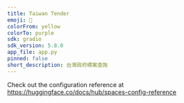 ```yaml
---
title: Taiwan Tender
emoji: 🦀
colorFrom: yellow
colorTo: purple
sdk: gradio
sdk_version: 5.8.0
app_file: app.py
pinned: false
short_description: 台灣政府標案查詢
---
```


Check out the configuration reference at https://huggingface.co/docs/hub/spaces-config-reference

